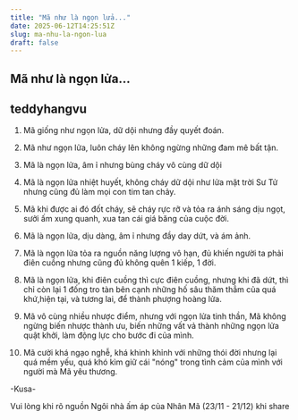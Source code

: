 ```yaml
---
title: "Mã như là ngọn lửa..."
date: 2025-06-12T14:25:51Z
slug: ma-nhu-la-ngon-lua
draft: false
---
```


## Mã như là ngọn lửa...

## teddyhangvu

1. Mã giống như ngọn lửa, dữ dội nhưng đầy quyết đoán. 

2. Mã như ngọn lửa, luôn cháy lên không ngừng những đam mê bất tận. 

3. Mã là ngọn lửa, âm ỉ nhưng bùng cháy vô cùng dữ dội  

4. Mã là ngọn lửa nhiệt huyết, không cháy dữ dội như lửa mặt trời Sư Tử nhưng cũng đủ làm mọi con tim tan chảy. 

5. Mã khi được ai đó đốt cháy, sẽ cháy rực rỡ và tỏa ra ánh sáng dịu ngọt, sưởi ấm xung quanh, xua tan cái giá băng của cuộc đời. 

6. Mã là ngọn lửa, dịu dàng, âm ỉ nhưng đầy day dứt, và ám ảnh. 

7. Mã là ngọn lửa tỏa ra nguồn năng lượng vô hạn, đủ khiến người ta phải điên cuồng nhưng cũng đủ không quên 1 kiếp, 1 đời. 

8. Mã là ngọn lửa, khi điên cuồng thì cực điên cuồng, nhưng khi đã dứt, thì chỉ còn lại 1 đống tro tàn bên cạnh những hố sâu thăm thẳm của quá khứ,hiện tại, và tương lai, để thành phượng hoàng lửa. 

9. Mã vô cùng nhiều nhược điểm, nhưng với ngọn lửa tinh thần, Mã không ngừng biến nhược thành ưu, biến những vất vả thành những ngọn lửa quật khởi, làm động lực cho bước đi của mình. 

10. Mã cười khá ngạo nghễ, khá khinh khỉnh với những thói đời nhưng lại quá mềm yếu, quá khó kìm giữ cái "nóng" trong tình cảm của mình với người mà Mã yêu thương. 

-Kusa-

Vui lòng khi rõ nguồn Ngôi nhà ấm áp của Nhân Mã (23/11 - 21/12) khi share